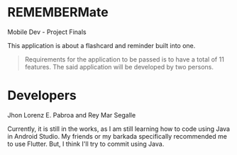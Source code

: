# REMEMBERMate
Mobile Dev - Project Finals

This application is about a flashcard and reminder built into one.

>Requirements for the application to be passed is to have a total of 11 features.
>The said application will be developed by two persons.

# Developers
Jhon Lorenz E. Pabroa and Rey Mar Segalle 


Currently, it is still in the works, as I am still learning how to code using Java in Android Studio.
My friends or my barkada specifically recommended me to use Flutter. But, I think I'll try to commit using Java.

